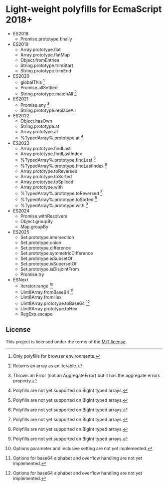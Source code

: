 # Light-weight polyfills for EcmaScript 2018+

* ES2018
  - Promise.prototype.finally
* ES2019
  - Array.prototype.flat
  - Array.prototype.flatMap
  - Object.fromEntries
  - String.prototype.trimStart
  - String.prototype.trimEnd
* ES2020
  - globalThis [^browser]
  - Promise.allSettled
  - String.prototype.matchAll [^matchall]
* ES2021
  - Promise.any [^aggerror]
  - String.prototype.replaceAll
* ES2022
  - Object.hasOwn
  - String.prototype.at
  - Array.prototype.at
  - %TypedArray%.prototype.at [^bigint]
* ES2023
  - Array.prototype.findLast
  - Array.prototype.findLastIndex
  - %TypedArray%.prototype.findLast [^bigint]
  - %TypedArray%.prototype.findLastIndex [^bigint]
  - Array.prototype.toReversed
  - Array.prototype.toSorted
  - Array.prototype.toSpliced
  - Array.prototype.with
  - %TypedArray%.prototype.toReversed [^bigint]
  - %TypedArray%.prototype.toSorted [^bigint]
  - %TypedArray%.prototype.with [^bigint]
* ES2024
  - Promise.withResolvers
  - Object.groupBy
  - Map.groupBy
* ES2025
  - Set.prototype.intersection
  - Set.prototype.union
  - Set.prototype.difference
  - Set.prototype.symmetricDifference
  - Set.prototype.isSubsetOf
  - Set.prototype.isSupersetOf
  - Set.prototype.isDisjointFrom
  - Promise.try
* ESNext
  - Iterator.range [^range]
  - Uint8Array.fromBase64 [^base64]
  - Uint8Array.fromHex
  - Uint8Array.prototype.toBase64 [^base64]
  - Uint8Array.prototype.toHex
  - RegExp.escape

[^browser]: Only polyfills for browser environments.
[^matchall]: Returns an array as an iterable.
[^range]: Options parameter and inclusive setting are not yet implemented.
[^base64]: Options for base64 alphabet and overflow handling are not yet implemented.
[^aggerror]: Throws an Error (not an AggregateError) but it has the aggregate errors property.
[^bigint]: Polyfills are not yet supported on BigInt typed arrays.

## License

This project is licensed under the terms of the [MIT license](LICENSE.txt).
